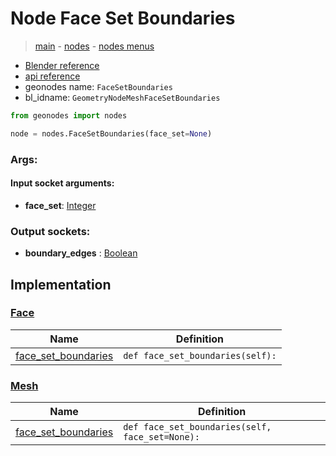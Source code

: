 # Node Face Set Boundaries

> [main](../structure.md) - [nodes](nodes.md) - [nodes menus](nodes_menus.md)

- [Blender reference](https://docs.blender.org/manual/en/latest/modeling/geometry_nodes/mesh/face_set_boundaries.html)
- [api reference](https://docs.blender.org/api/current/bpy.types.GeometryNodeMeshFaceSetBoundaries.html)
- geonodes name: `FaceSetBoundaries`
- bl_idname: `GeometryNodeMeshFaceSetBoundaries`

```python
from geonodes import nodes

node = nodes.FaceSetBoundaries(face_set=None)
```

### Args:

#### Input socket arguments:

- **face_set**: [Integer](Integer.md)

### Output sockets:

- **boundary_edges** : [Boolean](Boolean.md)

## Implementation

### [Face](Face.md)

| Name | Definition |
|------|------------|
 | [face_set_boundaries](Face.md#face_set_boundaries) | `def face_set_boundaries(self):` |

### [Mesh](Mesh.md)

| Name | Definition |
|------|------------|
 | [face_set_boundaries](Mesh.md#face_set_boundaries) | `def face_set_boundaries(self, face_set=None):` |

